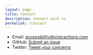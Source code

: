 ```yaml
---
layout: page
title: Contact
description: Connect with us.
permalink: /contact
---
```


* Email: [accessibility@civicactions.com](mailto:accessibility@civicactions.com)
* GitHub: [Submit an issue](https://github.com/CivicActions/accessibility/issues)
* Twitter: [Tweet your concerns](https://twitter.com/civicactions)
